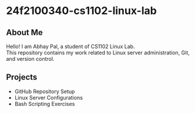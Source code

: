 # 24f2100340-cs1102-linux-lab

## About Me
Hello! I am Abhay Pal, a student of CS1102 Linux Lab.  
This repository contains my work related to Linux server administration, Git, and version control.

## Projects
- GitHub Repository Setup
- Linux Server Configurations
- Bash Scripting Exercises
